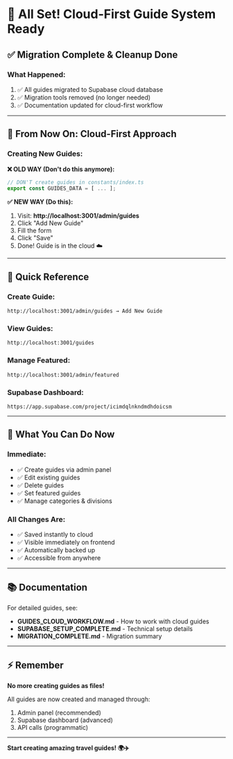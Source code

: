 # 🎉 All Set! Cloud-First Guide System Ready

## ✅ Migration Complete & Cleanup Done

### What Happened:

1. ✅ All guides migrated to Supabase cloud database
2. ✅ Migration tools removed (no longer needed)
3. ✅ Documentation updated for cloud-first workflow

---

## 🚀 From Now On: Cloud-First Approach

### Creating New Guides:

**❌ OLD WAY (Don't do this anymore):**

```typescript
// DON'T create guides in constants/index.ts
export const GUIDES_DATA = [ ... ];
```

**✅ NEW WAY (Do this):**

1. Visit: **http://localhost:3001/admin/guides**
2. Click "Add New Guide"
3. Fill the form
4. Click "Save"
5. Done! Guide is in the cloud ☁️

---

## 📝 Quick Reference

### Create Guide:

```
http://localhost:3001/admin/guides → Add New Guide
```

### View Guides:

```
http://localhost:3001/guides
```

### Manage Featured:

```
http://localhost:3001/admin/featured
```

### Supabase Dashboard:

```
https://app.supabase.com/project/icimdqlnkndmdhdoicsm
```

---

## 🎯 What You Can Do Now

### Immediate:

- ✅ Create guides via admin panel
- ✅ Edit existing guides
- ✅ Delete guides
- ✅ Set featured guides
- ✅ Manage categories & divisions

### All Changes Are:

- ✅ Saved instantly to cloud
- ✅ Visible immediately on frontend
- ✅ Automatically backed up
- ✅ Accessible from anywhere

---

## 📚 Documentation

For detailed guides, see:

- **GUIDES_CLOUD_WORKFLOW.md** - How to work with cloud guides
- **SUPABASE_SETUP_COMPLETE.md** - Technical setup details
- **MIGRATION_COMPLETE.md** - Migration summary

---

## ⚡ Remember

**No more creating guides as files!**

All guides are now created and managed through:

1. Admin panel (recommended)
2. Supabase dashboard (advanced)
3. API calls (programmatic)

---

**Start creating amazing travel guides! 🌍✈️**
